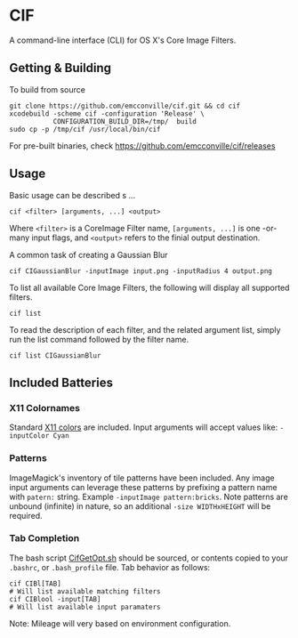 # CIF

A command-line interface (CLI) for OS X's Core Image Filters.

## Getting & Building

To build from source

    git clone https://github.com/emcconville/cif.git && cd cif
    xcodebuild -scheme cif -configuration 'Release' \
               CONFIGURATION_BUILD_DIR=/tmp/  build
    sudo cp -p /tmp/cif /usr/local/bin/cif

For pre-built binaries, check https://github.com/emcconville/cif/releases

## Usage

Basic usage can be described s ...

    cif <filter> [arguments, ...] <output>

Where `<filter>` is a CoreImage Filter name, `[arguments, ...]` is one -or-
many input flags, and `<output>` refers to the finial output destination.

A common task of creating a Gaussian Blur

    cif CIGaussianBlur -inputImage input.png -inputRadius 4 output.png

To list all available Core Image Filters, the following will display all
supported filters.

    cif list

To read the description of each filter, and the related argument list, simply
run the list command followed by the filter name.

    cif list CIGaussianBlur


## Included Batteries 

### X11 Colornames

Standard [X11 colors](https://en.wikipedia.org/wiki/X11_color_names) are
included. Input arguments will accept values like: `-inputColor Cyan`


### Patterns

ImageMagick's inventory of tile patterns have been included. Any image input
arguments can leverage these patterns by prefixing a pattern name with `patern:`
string. Example `-inputImage pattern:bricks`. Note patterns are unbound
(infinite) in nature, so an additional `-size WIDTHxHEIGHT` will be required.

### Tab Completion

The bash script [CifGetOpt.sh](CifGetOpt.sh) should be sourced, or contents
copied to your `.bashrc`, or `.bash_profile` file. Tab behavior as follows:

    cif CIBl[TAB]
    # Will list available matching filters
    cif CIBlool -input[TAB]
    # Will list available input paramaters

Note: Mileage will very based on environment configuration.
